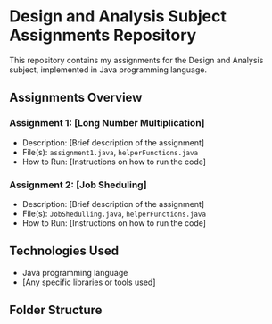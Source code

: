 # Design and Analysis Subject Assignments Repository

This repository contains my assignments for the Design and Analysis subject, implemented in Java programming language.

## Assignments Overview

### Assignment 1: [Long Number Multiplication]

- Description: [Brief description of the assignment]
- File(s): `assignment1.java`, `helperFunctions.java`
- How to Run: [Instructions on how to run the code]

### Assignment 2: [Job Sheduling]

- Description: [Brief description of the assignment]
- File(s): `JobShedulling.java`, `helperFunctions.java`
- How to Run: [Instructions on how to run the code]


<!-- Add more sections for each assignment as needed -->

## Technologies Used

- Java programming language
- [Any specific libraries or tools used]

## Folder Structure

